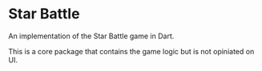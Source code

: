 # Star Battle

An implementation of the Star Battle game in Dart.

This is a core package that contains the game logic but is not opiniated on
UI.
